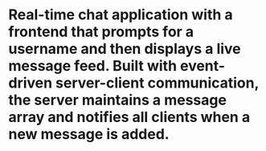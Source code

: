<h1>Real-time chat application with a frontend that prompts for a username and then displays a live message feed. Built with event-driven server-client communication, the server maintains a message array and notifies all clients when a new message is added.</h1>
